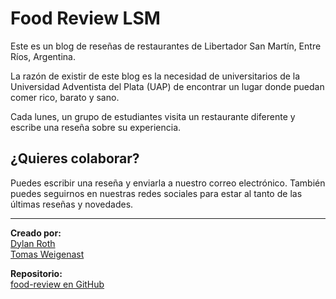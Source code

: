 # Food Review LSM

Este es un blog de reseñas de restaurantes de Libertador San Martín, Entre Ríos, Argentina.

La razón de existir de este blog es la necesidad de universitarios de la Universidad Adventista del Plata (UAP) de encontrar un lugar donde puedan comer rico, barato y sano.

Cada lunes, un grupo de estudiantes visita un restaurante diferente y escribe una reseña sobre su experiencia.

## ¿Quieres colaborar?

Puedes escribir una reseña y enviarla a nuestro correo electrónico. También puedes seguirnos en nuestras redes sociales para estar al tanto de las últimas reseñas y novedades.

---

**Creado por:**  
[Dylan Roth](https://www.instagram.com/dylan_roth5)  
[Tomas Weigenast](https://www.instagram.com/tomas.weigenast)

**Repositorio:**  
[food-review en GitHub](https://github.com/DylanRoth5/food-review)